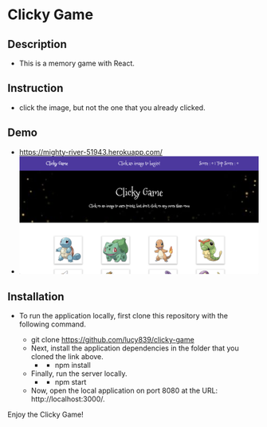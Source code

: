 # Clicky Game
## Description
- This is a memory game with React. 

## Instruction
- click the image, but not the one that you already clicked.

## Demo
- https://mighty-river-51943.herokuapp.com/
- ![Alt text](public/demo.png?raw=true  "demo")

## Installation
- To run the application locally, first clone this repository with the following command.

   * git clone https://github.com/lucy839/clicky-game
   * Next, install the application dependencies in the folder that you cloned the link above.
      * * npm install
   * Finally, run the server locally.
      * * npm start
   * Now, open the local application on port 8080 at the URL: http://localhost:3000/.

Enjoy the Clicky Game!
